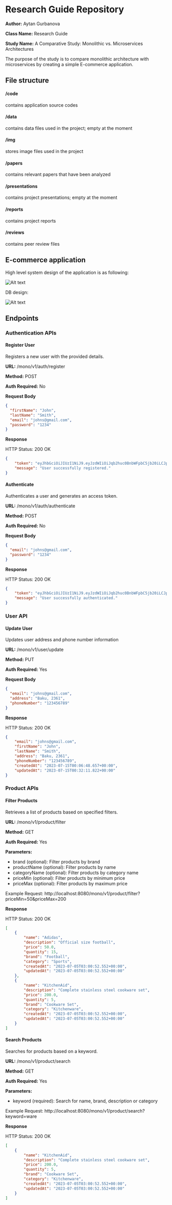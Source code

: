 # Research Guide Repository

**Author:** Aytan Gurbanova

**Class Name:** Research Guide

**Study Name:** A Comparative Study: Monolithic vs. Microservices Architectures

The purpose of the study is to compare monolithic architecture with microservices by creating a simple E-commerce application. 

## File structure
#### /code
contains application source codes 

#### /data
contains data files used in the project; empty at the moment 

#### /img
stores image files used in the project

#### /papers
contains relevant papers that have been analyzed

#### /presentations
contains project presentations; empty at the moment

#### /reports
contains project reports

#### /reviews
contains peer review files 

## E-commerce application
High level system design of the application is as following:

![Alt text](https://github.com/ADA-GWU/guidedresearchproject-aytan-gurbanova/blob/f5ad5c3fb071d16046edb48d40a6ac7284062430/img/e-comm%20design.png)

DB design:

![Alt text](https://github.com/ADA-GWU/guidedresearchproject-aytan-gurbanova/blob/f5ad5c3fb071d16046edb48d40a6ac7284062430/img/db%20design.png)

## Endpoints
### Authentication APIs
#### Register User

Registers a new user with the provided details.

**URL:** /mono/v1/auth/register

**Method:** POST

**Auth Required:** No

**Request Body**

```json
{
  "firstName": "John",
  "lastName": "Smith",
  "email": "johns@gmail.com",
  "password": "1234"
}
```

**Response**

HTTP Status: 200 OK

```json
{
    "token": "eyJhbGciOiJIUzI1NiJ9.eyJzdWIiOiJqb2huc0BnbWFpbC5jb20iLCJpYXQiOjE2ODkzNzk2MDgsImV4cCI6MTY4OTQ2NjAwOH0.aDOz7ejNqoAUgFLw94H3kJCJgY7Yj8hMCmH5P1w7JYI",
    "message": "User successfully registered."
}
```

#### Authenticate
Authenticates a user and generates an access token.

**URL:** /mono/v1/auth/authenticate

**Method:** POST

**Auth Required:** No

**Request Body**

```json
{
  "email": "johns@gmail.com",
  "password": "1234"
}
```

**Response**

HTTP Status: 200 OK

```json
{
    "token": "eyJhbGciOiJIUzI1NiJ9.eyJzdWIiOiJqb2huc0BnbWFpbC5jb20iLCJpYXQiOjE2ODkzNzk2MDgsImV4cCI6MTY4OTQ2NjAwOH0.aDOz7ejNqoAUgFLw94H3kJCJgY7Yj8hMCmH5P1w7JYI",
    "message": "User successfully authenticated."
}
```

### User API
#### Update User

Updates user address and phone number information 

**URL:** /mono/v1/user/update

**Method:** PUT

**Auth Required:** Yes

**Request Body**

```json
{
  "email": "johns@gmail.com",
  "address": "Baku, 2361",
  "phoneNumber": "123456789"
}
```

**Response**

HTTP Status: 200 OK

```json
{
    "email": "johns@gmail.com",
    "firstName": "John",
    "lastName": "Smith",
    "address": "Baku, 2361",
    "phoneNumber": "123456789",
    "createdAt": "2023-07-15T00:06:48.657+00:00",
    "updatedAt": "2023-07-15T00:32:11.822+00:00"
}
```

### Product APIs
#### Filter Products

Retrieves a list of products based on specified filters.

**URL:** /mono/v1/product/filter

**Method:** GET

**Auth Required:** Yes

**Parameters:**

- brand (optional): Filter products by brand
- productName (optional): Filter products by name
- categoryName (optional): Filter products by category name
- priceMin (optional): Filter products by minimum price
- priceMax (optional): Filter products by maximum price

Example Request: http://localhost:8080/mono/v1/product/filter?priceMin=50&priceMax=200

**Response**

HTTP Status: 200 OK

```json
[
    {
        "name": "Adidas",
        "description": "Official size football",
        "price": 50.0,
        "quantity": 15,
        "brand": "Football",
        "category": "Sports",
        "createdAt": "2023-07-05T03:00:52.552+00:00",
        "updatedAt": "2023-07-05T03:00:52.552+00:00"
    },
    {
        "name": "KitchenAid",
        "description": "Complete stainless steel cookware set",
        "price": 200.0,
        "quantity": 5,
        "brand": "Cookware Set",
        "category": "Kitchenware",
        "createdAt": "2023-07-05T03:00:52.552+00:00",
        "updatedAt": "2023-07-05T03:00:52.552+00:00"
    }
]
```

#### Search Products

Searches for products based on a keyword.

**URL:** /mono/v1/product/search

**Method:** GET

**Auth Required:** Yes

**Parameters:**

- keyword (required): Search for name, brand, description or category 

Example Request: http://localhost:8080/mono/v1/product/search?keyword=ware

**Response**

HTTP Status: 200 OK

```json
[
    {
        "name": "KitchenAid",
        "description": "Complete stainless steel cookware set",
        "price": 200.0,
        "quantity": 5,
        "brand": "Cookware Set",
        "category": "Kitchenware",
        "createdAt": "2023-07-05T03:00:52.552+00:00",
        "updatedAt": "2023-07-05T03:00:52.552+00:00"
    }
]
```




